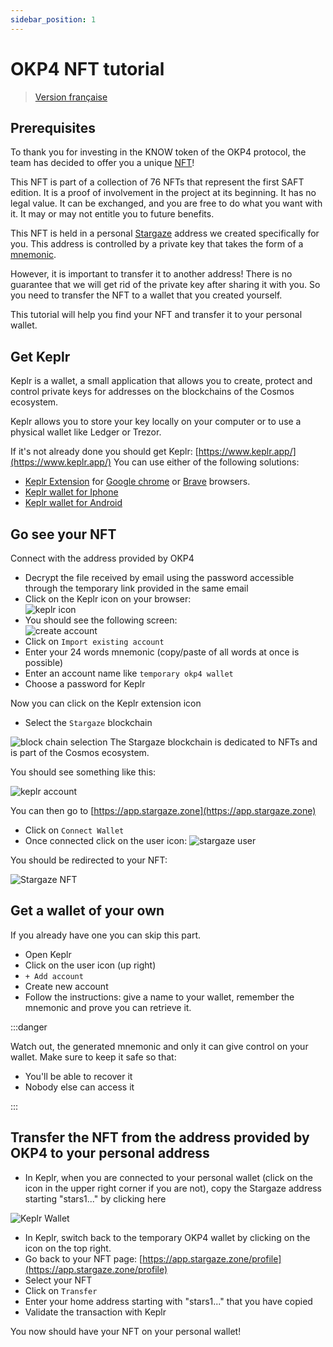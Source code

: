 ```yaml
---
sidebar_position: 1
---
```


# OKP4 NFT tutorial

> [Version française](./fr.md)

## Prerequisites

To thank you for investing in the KNOW token of the OKP4 protocol, the team has decided to offer you a unique [NFT](https://en.wikipedia.org/wiki/Non-fungible_token)!

This NFT is part of a collection of 76 NFTs that represent the first SAFT edition. It is a proof of involvement in the project at its beginning. It has no legal value. It can be exchanged, and you are free to do what you want with it. It may or may not entitle you to future benefits.

This NFT is held in a personal [Stargaze](https://www.stargaze.zone/) address we created specifically for you. This address is controlled by a private key that takes the form of a [mnemonic](https://en.bitcoin.it/wiki/Seed_phrase).

However, it is important to transfer it to another address! There is no guarantee that we will get rid of the private key after sharing it with you. So you need to transfer the NFT to a wallet that you created yourself.

This tutorial will help you find your NFT and transfer it to your personal wallet.

## Get Keplr

Keplr is a wallet, a small application that allows you to create, protect and control private keys for addresses on the blockchains of the Cosmos ecosystem.

Keplr allows you to store your key locally on your computer or to use a physical wallet like Ledger or Trezor.

If it's not already done you should get Keplr: [https://www.keplr.app/](https://www.keplr.app/)
You can use either of the following solutions:

- [Keplr Extension](https://chrome.google.com/webstore/detail/keplr/dmkamcknogkgcdfhhbddcghachkejeap) for [Google chrome](https://www.google.com/chrome/index.html) or [Brave](https://brave.com/) browsers.
- [Keplr wallet for Iphone](https://apps.apple.com/us/app/keplr-wallet)
- [Keplr wallet for Android](https://play.google.com/store/apps/details?id=com.chainapsis.keplr)

## Go see your NFT

Connect with the address provided by OKP4

- Decrypt the file received by email using the password accessible through the temporary link provided in the same email
- Click on the Keplr icon on your browser:  
   ![keplr icon](/img/content/nft-tutorial/keplr-icon.webp)
- You should see the following screen:  
  ![create account](/img/content/nft-tutorial/account-creation-keplr.webp)
- Click on `Import existing account`
- Enter your 24 words mnemonic (copy/paste of all words at once is possible)
- Enter an account name like `temporary okp4 wallet`
- Choose a password for Keplr

Now you can click on the Keplr extension icon

- Select the `Stargaze` blockchain

![block chain selection](/img/content/nft-tutorial/block-chain-select.webp)
The Stargaze blockchain is dedicated to NFTs and is part of the Cosmos ecosystem.

You should see something like this:

![keplr account](/img/content/nft-tutorial/keplr-account.webp)

You can then go to [https://app.stargaze.zone](https://app.stargaze.zone)

- Click on `Connect Wallet`
- Once connected click on the user icon: ![stargaze user](/img/content/nft-tutorial/stargaze-account.webp)

You should be redirected to your NFT:

![Stargaze NFT](/img/content/nft-tutorial/stargaze-nft.webp)

## Get a wallet of your own

If you already have one you can skip this part.

- Open Keplr
- Click on the user icon (up right)
- `+ Add account`
- Create new account
- Follow the instructions: give a name to your wallet, remember the mnemonic and prove you can retrieve it.

:::danger

Watch out, the generated mnemonic and only it can give control on your wallet. Make sure to keep it safe so that:

- You'll be able to recover it
- Nobody else can access it

:::

## Transfer the NFT from the address provided by OKP4 to your personal address

- In Keplr, when you are connected to your personal wallet (click on the icon in the upper right corner if you are not), copy the Stargaze address starting "stars1..." by clicking here

![Keplr Wallet](/img/content/nft-tutorial/stargaze-wallet.webp)

- In Keplr, switch back to the temporary OKP4 wallet by clicking on the icon on the top right.
- Go back to your NFT page: [https://app.stargaze.zone/profile](https://app.stargaze.zone/profile)
- Select your NFT
- Click on `Transfer`
- Enter your home address starting with "stars1..." that you have copied
- Validate the transaction with Keplr

You now should have your NFT on your personal wallet!
